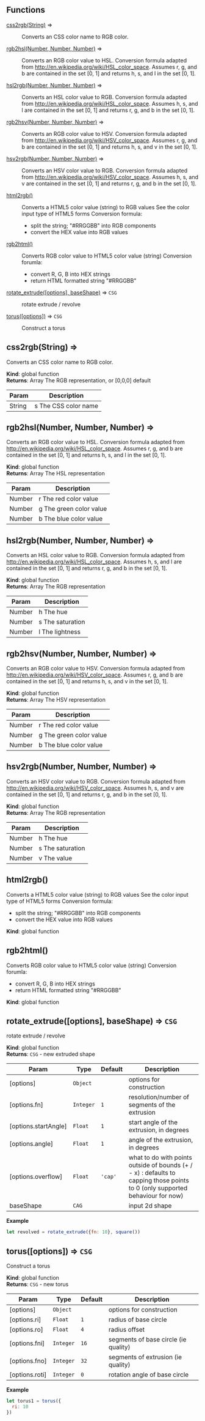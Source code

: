 ## Functions

<dl>
<dt><a href="#css2rgb">css2rgb(String)</a> ⇒</dt>
<dd><p>Converts an CSS color name to RGB color.</p>
</dd>
<dt><a href="#rgb2hsl">rgb2hsl(Number, Number, Number)</a> ⇒</dt>
<dd><p>Converts an RGB color value to HSL. Conversion formula
adapted from <a href="http://en.wikipedia.org/wiki/HSL_color_space">http://en.wikipedia.org/wiki/HSL_color_space</a>.
Assumes r, g, and b are contained in the set [0, 1] and
returns h, s, and l in the set [0, 1].</p>
</dd>
<dt><a href="#hsl2rgb">hsl2rgb(Number, Number, Number)</a> ⇒</dt>
<dd><p>Converts an HSL color value to RGB. Conversion formula
adapted from <a href="http://en.wikipedia.org/wiki/HSL_color_space">http://en.wikipedia.org/wiki/HSL_color_space</a>.
Assumes h, s, and l are contained in the set [0, 1] and
returns r, g, and b in the set [0, 1].</p>
</dd>
<dt><a href="#rgb2hsv">rgb2hsv(Number, Number, Number)</a> ⇒</dt>
<dd><p>Converts an RGB color value to HSV. Conversion formula
adapted from <a href="http://en.wikipedia.org/wiki/HSV_color_space">http://en.wikipedia.org/wiki/HSV_color_space</a>.
Assumes r, g, and b are contained in the set [0, 1] and
returns h, s, and v in the set [0, 1].</p>
</dd>
<dt><a href="#hsv2rgb">hsv2rgb(Number, Number, Number)</a> ⇒</dt>
<dd><p>Converts an HSV color value to RGB. Conversion formula
adapted from <a href="http://en.wikipedia.org/wiki/HSV_color_space">http://en.wikipedia.org/wiki/HSV_color_space</a>.
Assumes h, s, and v are contained in the set [0, 1] and
returns r, g, and b in the set [0, 1].</p>
</dd>
<dt><a href="#html2rgb">html2rgb()</a></dt>
<dd><p>Converts a HTML5 color value (string) to RGB values
See the color input type of HTML5 forms
Conversion formula:</p>
<ul>
<li>split the string; &quot;#RRGGBB&quot; into RGB components</li>
<li>convert the HEX value into RGB values</li>
</ul>
</dd>
<dt><a href="#rgb2html">rgb2html()</a></dt>
<dd><p>Converts RGB color value to HTML5 color value (string)
Conversion forumla:</p>
<ul>
<li>convert R, G, B into HEX strings</li>
<li>return HTML formatted string &quot;#RRGGBB&quot;</li>
</ul>
</dd>
<dt><a href="#rotate_extrude">rotate_extrude([options], baseShape)</a> ⇒ <code>CSG</code></dt>
<dd><p>rotate extrude / revolve</p>
</dd>
<dt><a href="#torus">torus([options])</a> ⇒ <code>CSG</code></dt>
<dd><p>Construct a torus</p>
</dd>
</dl>

<a name="css2rgb"></a>

## css2rgb(String) ⇒
Converts an CSS color name to RGB color.

**Kind**: global function  
**Returns**: Array           The RGB representation, or [0,0,0] default  

| Param | Description |
| --- | --- |
| String | s       The CSS color name |

<a name="rgb2hsl"></a>

## rgb2hsl(Number, Number, Number) ⇒
Converts an RGB color value to HSL. Conversion formula
adapted from http://en.wikipedia.org/wiki/HSL_color_space.
Assumes r, g, and b are contained in the set [0, 1] and
returns h, s, and l in the set [0, 1].

**Kind**: global function  
**Returns**: Array           The HSL representation  

| Param | Description |
| --- | --- |
| Number | r       The red color value |
| Number | g       The green color value |
| Number | b       The blue color value |

<a name="hsl2rgb"></a>

## hsl2rgb(Number, Number, Number) ⇒
Converts an HSL color value to RGB. Conversion formula
adapted from http://en.wikipedia.org/wiki/HSL_color_space.
Assumes h, s, and l are contained in the set [0, 1] and
returns r, g, and b in the set [0, 1].

**Kind**: global function  
**Returns**: Array           The RGB representation  

| Param | Description |
| --- | --- |
| Number | h       The hue |
| Number | s       The saturation |
| Number | l       The lightness |

<a name="rgb2hsv"></a>

## rgb2hsv(Number, Number, Number) ⇒
Converts an RGB color value to HSV. Conversion formula
adapted from http://en.wikipedia.org/wiki/HSV_color_space.
Assumes r, g, and b are contained in the set [0, 1] and
returns h, s, and v in the set [0, 1].

**Kind**: global function  
**Returns**: Array           The HSV representation  

| Param | Description |
| --- | --- |
| Number | r       The red color value |
| Number | g       The green color value |
| Number | b       The blue color value |

<a name="hsv2rgb"></a>

## hsv2rgb(Number, Number, Number) ⇒
Converts an HSV color value to RGB. Conversion formula
adapted from http://en.wikipedia.org/wiki/HSV_color_space.
Assumes h, s, and v are contained in the set [0, 1] and
returns r, g, and b in the set [0, 1].

**Kind**: global function  
**Returns**: Array           The RGB representation  

| Param | Description |
| --- | --- |
| Number | h       The hue |
| Number | s       The saturation |
| Number | v       The value |

<a name="html2rgb"></a>

## html2rgb()
Converts a HTML5 color value (string) to RGB values
See the color input type of HTML5 forms
Conversion formula:
- split the string; "#RRGGBB" into RGB components
- convert the HEX value into RGB values

**Kind**: global function  
<a name="rgb2html"></a>

## rgb2html()
Converts RGB color value to HTML5 color value (string)
Conversion forumla:
- convert R, G, B into HEX strings
- return HTML formatted string "#RRGGBB"

**Kind**: global function  
<a name="rotate_extrude"></a>

## rotate_extrude([options], baseShape) ⇒ <code>CSG</code>
rotate extrude / revolve

**Kind**: global function  
**Returns**: <code>CSG</code> - new extruded shape  

| Param | Type | Default | Description |
| --- | --- | --- | --- |
| [options] | <code>Object</code> |  | options for construction |
| [options.fn] | <code>Integer</code> | <code>1</code> | resolution/number of segments of the extrusion |
| [options.startAngle] | <code>Float</code> | <code>1</code> | start angle of the extrusion, in degrees |
| [options.angle] | <code>Float</code> | <code>1</code> | angle of the extrusion, in degrees |
| [options.overflow] | <code>Float</code> | <code>&#x27;cap&#x27;</code> | what to do with points outside of bounds (+ / - x) : defaults to capping those points to 0 (only supported behaviour for now) |
| baseShape | <code>CAG</code> |  | input 2d shape |

**Example**  
```js
let revolved = rotate_extrude({fn: 10}, square())
```
<a name="torus"></a>

## torus([options]) ⇒ <code>CSG</code>
Construct a torus

**Kind**: global function  
**Returns**: <code>CSG</code> - new torus  

| Param | Type | Default | Description |
| --- | --- | --- | --- |
| [options] | <code>Object</code> |  | options for construction |
| [options.ri] | <code>Float</code> | <code>1</code> | radius of base circle |
| [options.ro] | <code>Float</code> | <code>4</code> | radius offset |
| [options.fni] | <code>Integer</code> | <code>16</code> | segments of base circle (ie quality) |
| [options.fno] | <code>Integer</code> | <code>32</code> | segments of extrusion (ie quality) |
| [options.roti] | <code>Integer</code> | <code>0</code> | rotation angle of base circle |

**Example**  
```js
let torus1 = torus({
  ri: 10
})
```
